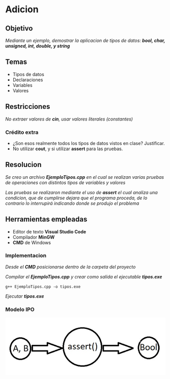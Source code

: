 # Adicion

## Objetivo
_Mediante un ejemplo, demostrar la aplicacion de tipos de datos: **bool, char, unsigned, int, double, y string**_

## Temas
* Tipos de datos
* Declaraciones
* Variables
* Valores

## Restricciones
_No extraer valores de **cin**, usar valores literales (constantes)_

### Crédito extra
* ¿Son esos realmente todos los tipos de datos vistos en clase? Justificar.
* No utilizar **cout**, y si utilizar **assert** para las pruebas.

## Resolucion
_Se creo un archivo **EjemploTipos.cpp** en el cual se realizan varias pruebas de operaciones con distintos tipos de variables y valores_

_Las pruebas se realizaron mediante el uso de **assert** el cual analiza una condicion, que de cumplirse dejara que el programa proceda, de lo contrario lo interrupirá
indicando donde se produjo el problema_

## Herramientas empleadas
* Editor de texto **Visual Studio Code**
* Compilador **MinGW**
* **CMD** de Windows

### Implementacion
_Desde el **CMD** posicionarse dentro de la carpeta del proyecto_

_Compilar el **EjemploTipos.cpp** y crear como salida el ejecutable **tipos.exe**_
```
g++ EjemploTipos.cpp -o tipos.exe
```

_Ejecutar **tipos.exe**_


### Modelo IPO

![imagen IPO](IPO.jpg)
